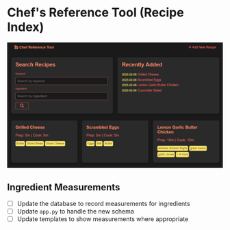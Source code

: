 # Chef's Reference Tool (Recipe Index)

![App Preview](preview.png)

## Ingredient Measurements
- [ ] Update the database to record measurements for ingredients
- [ ] Update `app.py` to handle the new schema
- [ ] Update templates to show measurements where appropriate